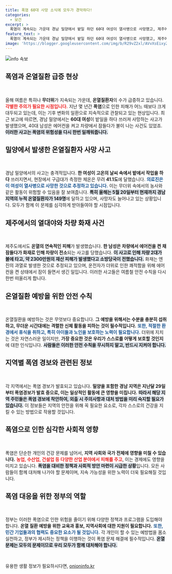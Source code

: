 ```yaml
---
title: 폭염 60대 사망 소식에 모두가 경악하다!
categories:
  - 보건
excerpt: >
  폭염이 계속되는 가운데 경남 밀양에서 밭일 하던 60대 여성이 열사병으로 사망했고, 제주에서는 에어컨 켠 차량에서 화재가 발생했습니다. 온열질환 환자 수가 급증하여 각별한 주의가 요구됩니다.
feature_text: >
  폭염이 계속되는 가운데 경남 밀양에서 밭일 하던 60대 여성이 열사병으로 사망했고, 제주에서는 에어컨 켠 차량에서 화재가 발생했습니다. 온열질환 환자 수가 급증하여 각별한 주의가 요구됩니다.
image: 'https://blogger.googleusercontent.com/img/b/R29vZ2xl/AVvXsEixyZcFfHzMRdzZMjFBmAUKJYCLCGyLL1o632UiGVXcaFdKo_bkvkuCioo0uUKlGfBVcT3P84aROyZIXSBEx3Aw5nCQ3pTgDom1WDC4m8eifvWiAmWEEVb4x6G_l8C0QH225ldMjyaFvpxGEBGNO37VmDTDMHGhJPq73UglMfDca1-0aw/s1600/blogspot.png'
---
```


<p><img src="https://blogger.googleusercontent.com/img/b/R29vZ2xl/AVvXsEixyZcFfHzMRdzZMjFBmAUKJYCLCGyLL1o632UiGVXcaFdKo_bkvkuCioo0uUKlGfBVcT3P84aROyZIXSBEx3Aw5nCQ3pTgDom1WDC4m8eifvWiAmWEEVb4x6G_l8C0QH225ldMjyaFvpxGEBGNO37VmDTDMHGhJPq73UglMfDca1-0aw/s1600/blogspot.png" alt="info 속보" /></p>

<h2 data-ke-size="size26">폭염과 온열질환 급증 현상</h2>

<p data-ke-size="size16">&nbsp;</p>

<p>올해 여름은 특히나 <b>무더위</b>가 지속되는 가운데, <strong>온열질환자</strong>의 수가 급증하고 있습니다. <b><span style="color: #ee2323;">각별한 주의가 필요한 시점입니다.</span></b> 지난 몇 년간 <strong>폭염</strong>으로 인한 피해가 어느 때보다 크게 대두되고 있는데, 이는 기후 변화의 일환으로 지속적으로 관찰되고 있는 현상입니다. 최근 보고에 따르면, 경남 밀양에서는 <strong>60대 여성</strong>이 밭일을 하다 쓰러져 사망하는 사고가 발생했으며, 40대 남성은 에어컨을 켜고 차량에서 잠들다가 불이 나는 사건도 있었죠. <b><span style="background-color: #21538527;">이러한 사고는 폭염의 위험성을 다시 한번 일깨워줍니다.</span></b> </p>

<h2 data-ke-size="size26">밀양에서 발생한 온열질환자 사망 사고</h2>

<p data-ke-size="size16">&nbsp;</p>

<p>경남 밀양에서의 사고는 충격적입니다. <b>한 여성이 고온의 날씨 속에서 밭에서 작업을 하다</b> 쓰러지면서, 현장에서 구급대가 측정한 체온은 무려 <strong>41.1도</strong>에 달했습니다. <b><span style="color: #1a5490;">의료진은 이 여성이 열사병으로 사망한 것으로 추정하고 있습니다.</span></b> 이는 무더위 속에서의 농사와 같은 활동이 위험할 수 있음을 잘 보여줍니다. <b><span style="background-color: #21538527;">특히 올해는 5월 20일부터 현재까지 경남 지역의 누적 온열질환자가 149명</span></b>에 달하고 있으며, 사망자도 늘어나고 있는 상황입니다. 모두가 함께 이 문제를 심각하게 받아들여야 할 시점입니다.</p>

<h2 data-ke-size="size26">제주에서의 열대야와 차량 화재 사건</h2>

<p data-ke-size="size16">&nbsp;</p>

<p>제주도에서도 <strong>온열의 연속적인 피해</strong>가 발생했습니다. <b>한 남성은 차량에서 에어컨을 켠 채 잠들다가 화재로 인해 차량이 전소</b>되는 사고를 당했습니다. <b><span style="background-color: #21538527;">이 사고로 인해 차량 2대가 불에 타고, 약 2300만원의 재산 피해가 발생했다고 소방당국이 전했습니다.</span></b> 화재는 엔진의 과열로 발생한 것으로 추정되고 있으며, 운전자가 더위로 인한 쾌적함을 위해 에어컨을 켠 상태에서 잠이 들면서 생긴 일입니다. 이러한 사고들은 여름철 안전 수칙을 다시 한번 떠올리게 합니다.</p>

<h2 data-ke-size="size26">온열질환 예방을 위한 안전 수칙</h2>

<p data-ke-size="size16">&nbsp;</p>

<p>온열질환을 예방하는 것은 무엇보다 중요합니다. <b>그 예방을 위해서는 수분을 충분히 섭취하고, 무더운 시간대에는 격렬한 신체 활동을 피하는 것이 필수적입니다.</b> <b><span style="color: #1a5490;">또한, 적절한 환경에서 휴식을 취하고, 특히 아이들과 노인을 보호하는 노력이 필요합니다.</span></b> 더위에 지치는 것은 자연스러운 일이지만, <strong>가장 중요한 것은 우리가 스스로를 어떻게 보호할 것인지</strong>에 대한 인식입니다. <b><span style="background-color: #21538527;">사람들은 이러한 안전 수칙을 무시하지 말고, 반드시 지켜야 합니다.</span></b></p>

<h2 data-ke-size="size26">지역별 폭염 경보와 관련된 정보</h2>

<p data-ke-size="size16">&nbsp;</p>

<p>각 지역에서는 폭염 경보가 발효되고 있습니다. <b>밀양을 포함한 경남 지역은 지난달 29일부터 폭염경보가 발효 중으로, 이는 일상적인 활동에 큰 영향을 미칩니다.</b> <b><span style="background-color: #21538527;">따라서 해당 지역 주민들은 폭염 경보에 착안하여, 외출 시 주의사항과 대처 방법을 미리 숙지할 필요가 있습니다.</span></b> 이 정보들은 지역의 안전을 위해 꼭 필요한 요소로, 각자 스스로의 건강을 지킬 수 있는 방법으로 작용할 것입니다.</p>

<h2 data-ke-size="size26">폭염으로 인한 심각한 사회적 영향</h2>

<p data-ke-size="size16">&nbsp;</p>

<p>폭염은 단순한 개인의 건강 문제를 넘어서, <b>지역 사회와 국가 전체에 영향을 미칠 수 있습니다.</b> <b><span style="color: #ee2323;">농업, 수산업, 건설업 등 다양한 산업 분야에서 피해를 주고</span></b>, 이는 경제에도 영향을 미치고 있습니다. <b><span style="background-color: #21538527;">폭염을 대비한 정책과 사회적 방안 마련이 시급한 상황</span></b>입니다. 모든 사람들이 함께 대처해 나가야 할 문제이며, 지속 가능성을 위한 노력이 더욱 필요해질 것입니다.</p>

<h2 data-ke-size="size26">폭염 대응을 위한 정부의 역할</h2>

<p data-ke-size="size16">&nbsp;</p>

<p>정부는 이러한 폭염으로 인한 위험을 줄이기 위해 다양한 정책과 프로그램을 도입해야 합니다. <b>온열 질환 예방을 위한 교육과 홍보, 지역사회에 대한 지원이 필요합니다.</b> <b><span style="color: #1a5490;">또한, 민간 기업들과의 협력도 중요한 요소가 될 것입니다.</span></b> 각 개인이 할 수 있는 예방법을 몸소 실천하고, 정부가 제시하는 정책을 이행하는 것이 폭염 문제 해결에 필수적입니다. <b><span style="background-color: #21538527;">온열 문제는 모두의 문제이므로 우리 모두가 함께 대처해야 합니다.</span></b></p>

<p data-ke-size="size16">&nbsp;</p>
유용한 생활 정보가 필요하시다면, <a href="https://onioninfo.kr" rel="dofollow">onioninfo.kr</a>


